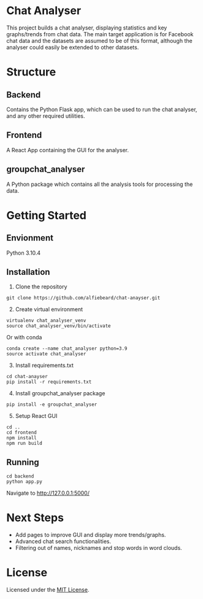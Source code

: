 # Chat Analyser
This project builds a chat analyser, displaying statistics and key graphs/trends from chat data. The main target application is for Facebook chat data and the datasets are assumed to be of this format, although the analyser could easily be extended to other datasets.

# Structure

## Backend
Contains the Python Flask app, which can be used to run the chat analyser, and any other required utilities.

## Frontend
A React App containing the GUI for the analyser.

## groupchat_analyser
A Python package which contains all the analysis tools for processing the data.

# Getting Started

## Envionment
Python 3.10.4

## Installation
1. Clone the repository
```
git clone https://github.com/alfiebeard/chat-anayser.git
```
2. Create virtual environment
```
virtualenv chat_analyser_venv
source chat_analyser_venv/bin/activate
```
Or with conda
```
conda create --name chat_analyser python=3.9
source activate chat_analyser
```
3. Install requirements.txt
```
cd chat-anayser
pip install -r requirements.txt
```
4. Install groupchat_analyser package
```
pip install -e groupchat_analyser
```
5. Setup React GUI
```
cd ..
cd frontend
npm install
npm run build
```

## Running
```
cd backend
python app.py
```
Navigate to http://127.0.0.1:5000/

# Next Steps
* Add pages to improve GUI and display more trends/graphs.
* Advanced chat search functionalities.
* Filtering out of names, nicknames and stop words in word clouds.

# License
Licensed under the [MIT License](LICENSE.md).
